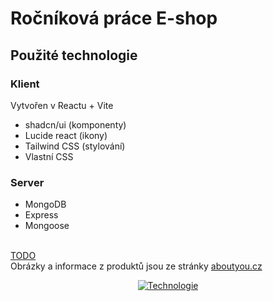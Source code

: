 # Ročníková práce E-shop
## Použité technologie
### Klient
Vytvořen v Reactu + Vite
- shadcn/ui (komponenty)
- Lucide react (ikony)
- Tailwind CSS (stylování)
- Vlastní CSS
### Server
- MongoDB
- Express
- Mongoose

<br>[TODO](https://github.com/ondrejfilip1/rocnikova-prace-e-shop/blob/main/TODO.txt)
<br>Obrázky a informace z produktů jsou ze stránky [aboutyou.cz](https://www.aboutyou.cz/)

<div align="center"> 
  
  [![Technologie](https://skillicons.dev/icons?i=react,js,html,css,express,nodejs,mongodb,tailwind&perline=4)](https://skillicons.dev)
  
</div>
